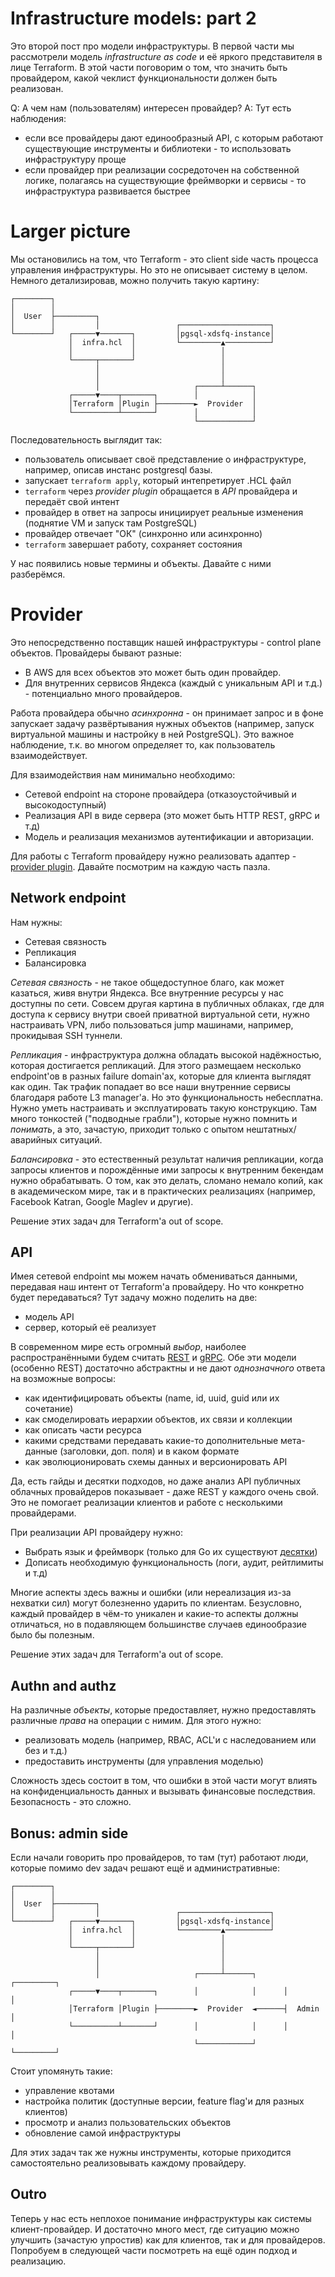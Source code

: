 # Infrastructure models: part 2
Это второй пост про модели инфраструктуры. В первой части мы рассмотрели модель _infrastructure as code_ и её яркого представителя в лице Terraform. В этой части поговорим о том, что значить быть провайдером, какой чеклист функциональности должен быть реализован.

Q: А чем нам (пользователям) интересен провайдер?
A: Тут есть наблюдения:
  * если все провайдеры дают единообразный API, с которым работают существующие инструменты и библиотеки - то использовать инфраструктуру проще
  * если провайдер при реализации сосредоточен на собственной логике, полагаясь на существующие фреймворки и сервисы - то инфраструктура развивается быстрее

# Larger picture
Мы остановились на том, что Terraform - это client side часть процесса управления инфраструктуры. Но это не описывает систему в целом. Немного детализировав, можно получить такую картину:
```
┌────────┐
│        │
│  User  ├─────────┐
│        │         │                 ┌────────────────────┐
└────────┘   ┌─────▼───────┐         │pgsql-xdsfq-instance│
             │  infra.hcl  │         └─────────▲──────────┘
             │             │                   │
             └─────┬───────┘                   │
                   │                           │
                   │                           │
                   │                     ┌─────┴──────┐
             ┌─────▼────┬───────┐        │            │
             │Terraform │Plugin ├────────►  Provider  │
             └──────────┴───────┘        │            │
                                         └────────────┘
```
Последовательность выглядит так:
  * пользователь описывает своё представление о инфраструктуре, например, описав инстанс postgresql базы.
  * запускает `terraform apply`, который интепретирует .HCL файл
  * `terraform` через _provider plugin_ обращается в _API_ провайдера и передаёт свой интент
  * провайдер в ответ на запросы инициирует реальные изменения (поднятие VM и запуск там PostgreSQL)
  * провайдер отвечает "ОК" (синхронно или асинхронно)
  * `terraform` завершает работу, сохраняет состояния

У нас появились новые термины и объекты. Давайте с ними разберёмся.


# Provider
Это непосредственно поставщик нашей инфраструктуры - control plane объектов. Провайдеры бывают разные:
  * В AWS для всех объектов это может быть один провайдер.
  * Для внутренних сервисов Яндекса (каждый с уникальным API и т.д.) - потенциально много провайдеров.

Работа провайдера обычно _асинхронна_ - он принимает запрос и в фоне запускает задачу развёртывания нужных объектов (например, запуск виртуальной машины и настройку в ней PostgreSQL). Это важное наблюдение, т.к. во многом определяет то, как пользователь взаимодействует.

Для взаимодействия нам минимально необходимо:
  * Сетевой endpoint на стороне провайдера (отказоустойчивый и высокодоступный)
  * Реализация API в виде сервера (это может быть HTTP REST, gRPC и т.д)
  * Модель и реализация механизмов аутентификации и авторизации.

Для работы с Terraform провайдеру нужно реализовать адаптер - [provider plugin](https://www.terraform.io/docs/extend/index.html). Давайте посмотрим на каждую часть пазла.

## Network endpoint
Нам нужны:
  * Сетевая связность
  * Репликация
  * Балансировка

_Сетевая связность_ - не такое общедоступное благо, как может казаться, живя внутри Яндекса. Все внутренние ресурсы у нас доступны по сети. Совсем другая картина в публичных облаках, где для доступа к сервису внутри своей приватной виртуальной сети, нужно настраивать VPN, либо пользоваться jump машинами, например, прокидывая SSH туннели.

_Репликация_ - инфраструктура должна обладать высокой надёжностью, которая достигается репликаций. Для этого размещаем несколько endpoint'ов в разных failure domain'ах, которые для клиента выглядят как один. Так трафик попадает во все наши внутренние сервисы благодаря работе L3 manager'а. Но это функциональность небесплатна. Нужно уметь настраивать и эксплуатировать такую конструкцию. Там много тонкостей ("подводные грабли"), которые нужно помнить и _понимать_, а это, зачастую, приходит только с опытом нештатных/аварийных ситуаций.

_Балансировка_ - это естественный результат наличия репликации, когда запросы клиентов и порождённые ими запросы к внутренним бекендам нужно обрабатывать. О том, как это делать, сломано немало копий, как в академическом мире, так и в практических реализациях (например, Facebook Katran, Google Maglev и другие).

Решение этих задач для Terraform'а out of scope.

## API
Имея сетевой endpoint мы можем начать обмениваться данными, передавая наш интент от Terraform'а провайдеру. Но что конкретно будет передаваться? Тут задачу можно поделить на две:
  * модель API
  * сервер, который её реализует

В современном мире есть огромный _выбор_, наиболее распространёнными будем считать [REST](https://en.wikipedia.org/wiki/Representational_state_transfer) и [gRPC](https://grpc.io/). Обе эти модели (особенно REST) достаточно абстрактны и не дают _однозначного_ ответа на возможные вопросы:
  * как идентифицировать объекты (name, id, uuid, guid или их сочетание)
  * как смоделировать иерархии объектов, их связи и коллекции
  * как описать части ресурса
  * какими средствами передавать какие-то дополнительные мета-данные (заголовки, доп. поля) и в каком формате
  * как эволюционировать схемы данных и версионировать API

Да, есть гайды и десятки подходов, но даже анализ API публичных облачных провайдеров показывает - даже REST у каждого очень свой. Это не помогает реализации клиентов и работе с несколькими провайдерами.

При реализации API провайдеру нужно:
  * Выбрать язык и фреймворк (только для Go их существуют [десятки](https://github.com/mingrammer/go-web-framework-stars))
  * Дописать необходимую функциональность (логи, аудит, рейтлимиты и т.д)

Многие аспекты здесь важны и ошибки (или нереализация из-за нехватки сил) могут болезненно ударить по клиентам. Безусловно, каждый провайдер в чём-то уникален и какие-то аспекты должны отличаться, но в подавляющем большинстве случаев единообразие было бы полезным.

Решение этих задач для Terraform'а out of scope.

## Authn and authz
На различные _объекты_, которые предоставляет, нужно предоставлять различные _права_ на операции с нимим. Для этого нужно:
  * реализовать модель (например, RBAC, ACL'и с наследованием или без и т.д.)
  * предоставить инструменты (для управления моделью)

Сложность здесь состоит в том, что ошибки в этой части могут влиять на конфиденциальность данных и вызывать финансовые последствия. Безопасность - это сложно.

## Bonus: admin side
Если начали говорить про провайдеров, то там (тут) работают люди, которые помимо dev задач решают ещё и административные:
```
┌────────┐
│        │
│  User  ├─────────┐
│        │         │                 ┌────────────────────┐
└────────┘   ┌─────▼───────┐         │pgsql-xdsfq-instance│
             │  infra.hcl  │         └─────────▲──────────┘
             │             │                   │
             └─────┬───────┘                   │
                   │                           │
                   │                           │
                   │                     ┌─────┴──────┐      ┌─────────┐
             ┌─────▼────┬───────┐        │            │      │         │
             │Terraform │Plugin ├────────►  Provider  ◄──────┤  Admin  │
             └──────────┴───────┘        │            │      │         │
                                         └────────────┘      └─────────┘

```
Стоит упомянуть такие:
  * управление квотами
  * настройка политик (доступные версии, feature flag'и для разных клиентов)
  * просмотр и анализ пользовательских объектов
  * обновление самой инфраструктуры

Для этих задач так же нужны инструменты, которые приходится самостоятельно реализовывать каждому провайдеру.

## Outro
Теперь у нас есть неплохое понимание инфраструктуры как системы клиент-провайдер. И достаточно много мест, где ситуацию можно улучшить (зачастую упростив) как для клиентов, так и для провайдеров. Попробуем в следующей части посмотреть на ещё один подход и реализацию.
